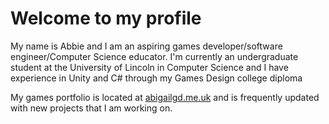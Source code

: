 # Welcome to my profile
My name is Abbie and I am an aspiring games developer/software engineer/Computer Science educator. I'm currently an undergraduate student at the University of Lincoln in Computer Science and I have experience in Unity and C# through my Games Design college diploma

My games portfolio is located at [abigailgd.me.uk](https://abigailgd.me.uk) and is frequently updated with new projects that I am working on.
